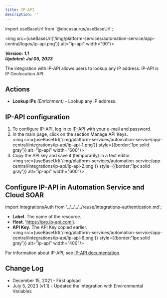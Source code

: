 ```yaml
---
title: IP-API
description: ''
---
```

import useBaseUrl from '@docusaurus/useBaseUrl';

<img src={useBaseUrl('/img/platform-services/automation-service/app-central/logos/ip-api.png')} alt="ip-api" width="90"/>

***Version: 1.1  
Updated: Jul 05, 2023***

The integration with IP-API allows users to lookup any IP address. IP-API is IP Geolocation API.

## Actions

* **Lookup IPs** *(Enrichment)* - Lookup any IP address.

## IP-API configuration

1. To configure IP-API, log in to [IP-API](https://members.ip-api.com/) with your e-mail and password. 
1. In the main page, click on the section Manage API Keys.<br/><img src={useBaseUrl('/img/platform-services/automation-service/app-central/integrations/ip-api/ip-api-1.png')} style={{border:'1px solid gray'}} alt="ip-api" width="600"/>
1. Copy the API key and save it (temporarily) in a text editor. <br/><img src={useBaseUrl('/img/platform-services/automation-service/app-central/integrations/ip-api/ip-api-2.png')} style={{border:'1px solid gray'}} alt="ip-api" width="600"/>

## Configure IP-API in Automation Service and Cloud SOAR

import IntegrationsAuth from '../../../../reuse/integrations-authentication.md';

<IntegrationsAuth/>

   * **Label**. The name of the resource.
   * **Host**. 'https://pro.ip-api.com'/.
   * **API Key**. The API Key copied earlier.<br/><img src={useBaseUrl('/img/platform-services/automation-service/app-central/integrations/ip-api/ip-api-6.png')} style={{border:'1px solid gray'}} alt="ip-api" width="400"/>

For information about IP-API, see [IP-API documentation](https://ip-api.com/docs/).

## Change Log

* December 15, 2021 - First upload
* July 5, 2023 (v1.1) - Updated the integration with Environmental Variables
